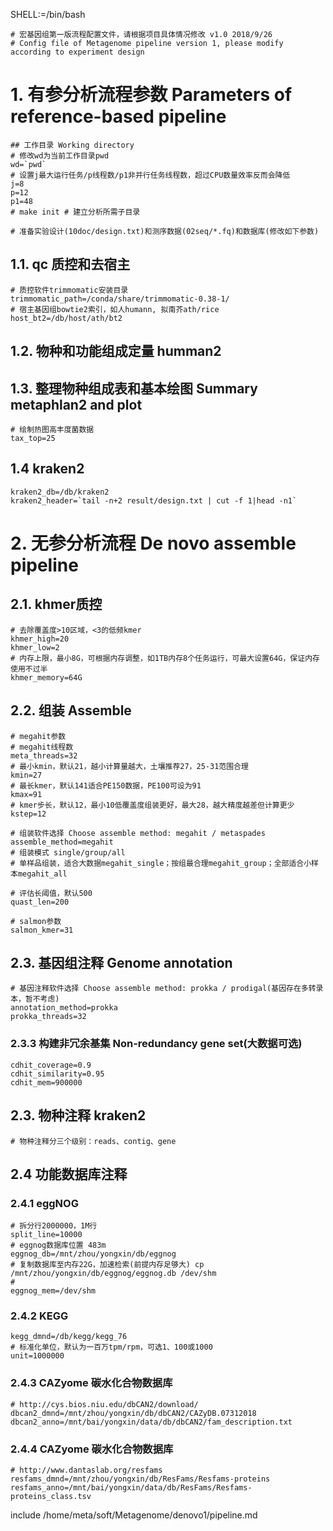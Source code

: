 SHELL:=/bin/bash

	# 宏基因组第一版流程配置文件，请根据项目具体情况修改 v1.0 2018/9/26
	# Config file of Metagenome pipeline version 1, please modify according to experiment design


# 1. 有参分析流程参数 Parameters of reference-based pipeline

	## 工作目录 Working directory
	# 修改wd为当前工作目录pwd
	wd=`pwd`
	# 设置j最大运行任务/p线程数/p1非并行任务线程数，超过CPU数量效率反而会降低
	j=8
	p=12
	p1=48
	# make init # 建立分析所需子目录
	
	# 准备实验设计(10doc/design.txt)和测序数据(02seq/*.fq)和数据库(修改如下参数)


## 1.1. qc 质控和去宿主
	
	# 质控软件trimmomatic安装目录
	trimmomatic_path=/conda/share/trimmomatic-0.38-1/
	# 宿主基因组bowtie2索引，如人humann, 拟南芥ath/rice
	host_bt2=/db/host/ath/bt2


## 1.2. 物种和功能组成定量 humman2


## 1.3. 整理物种组成表和基本绘图 Summary metaphlan2 and plot
	
	# 绘制热图高丰度菌数据
	tax_top=25

## 1.4 kraken2
	
	kraken2_db=/db/kraken2
	kraken2_header=`tail -n+2 result/design.txt | cut -f 1|head -n1`



# 2. 无参分析流程 De novo assemble pipeline

## 2.1. khmer质控

	# 去除覆盖度>10区域，<3的低频kmer
	khmer_high=20
	khmer_low=2
	# 内存上限，最小8G，可根据内存调整，如1TB内存8个任务运行，可最大设置64G，保证内存使用不过半
	khmer_memory=64G

## 2.2. 组装 Assemble

	# megahit参数
	# megahit线程数
	meta_threads=32
	# 最小kmin，默认21，越小计算量越大，土壤推荐27，25-31范围合理
	kmin=27
	# 最长kmer，默认141适合PE150数据，PE100可设为91
	kmax=91
	# kmer步长，默认12，最小10低覆盖度组装更好，最大28，越大精度越差但计算更少
	kstep=12

	# 组装软件选择 Choose assemble method: megahit / metaspades
	assemble_method=megahit
	# 组装模式 single/group/all
	# 单样品组装，适合大数据megahit_single；按组最合理megahit_group；全部适合小样本megahit_all
	
	# 评估长阈值，默认500
	quast_len=200

	# salmon参数
	salmon_kmer=31

## 2.3. 基因组注释 Genome annotation

	# 基因注释软件选择 Choose assemble method: prokka / prodigal(基因存在多转录本，暂不考虑)
	annotation_method=prokka
	prokka_threads=32

### 2.3.3 构建非冗余基集 Non-redundancy gene set(大数据可选)

	cdhit_coverage=0.9
	cdhit_similarity=0.95
	cdhit_mem=900000


## 2.3. 物种注释 kraken2
	
	# 物种注释分三个级别：reads、contig、gene


## 2.4 功能数据库注释

### 2.4.1 eggNOG
	
	# 拆分行2000000，1M行
	split_line=10000
	# eggnog数据库位置 483m
	eggnog_db=/mnt/zhou/yongxin/db/eggnog
	# 复制数据库至内存22G，加速检索(前提内存足够大) cp /mnt/zhou/yongxin/db/eggnog/eggnog.db /dev/shm
	# 
	eggnog_mem=/dev/shm

### 2.4.2 KEGG

	kegg_dmnd=/db/kegg/kegg_76
	# 标准化单位，默认为一百万tpm/rpm，可选1、100或1000
	unit=1000000

### 2.4.3 CAZyome 碳水化合物数据库

	# http://cys.bios.niu.edu/dbCAN2/download/
	dbcan2_dmnd=/mnt/zhou/yongxin/db/dbCAN2/CAZyDB.07312018
	dbcan2_anno=/mnt/bai/yongxin/data/db/dbCAN2/fam_description.txt

### 2.4.4 CAZyome 碳水化合物数据库

	# http://www.dantaslab.org/resfams
	resfams_dmnd=/mnt/zhou/yongxin/db/ResFams/Resfams-proteins
	resfams_anno=/mnt/bai/yongxin/data/db/ResFams/Resfams-proteins_class.tsv





include /home/meta/soft/Metagenome/denovo1/pipeline.md

